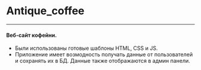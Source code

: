 # Antique_coffee

----
#### Веб-сайт кофейни. 
- Были использованы готовые шаблоны HTML, CSS и JS.
- Приложение имеет возмодность получать данные от пользователей и сохранять их в БД. Данные также отображаются в админ панели. 
